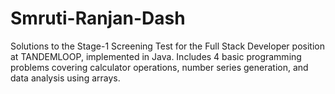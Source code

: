# Smruti-Ranjan-Dash
Solutions to the Stage-1 Screening Test for the Full Stack Developer position at TANDEMLOOP, implemented in Java. Includes 4 basic programming problems covering calculator operations, number series generation, and data analysis using arrays.
